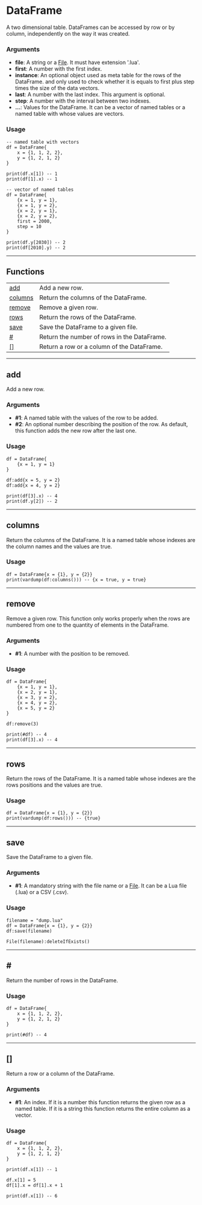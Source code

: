 # DataFrame

A two dimensional table. DataFrames can be accessed by row or by column, independently on the way it was created.  
  

### Arguments

- **file**: A string or a [File](./file.md). It must have extension '.lua'.
- **first**: A number with the first index.
- **instance**: An optional object used as meta table for the rows of the DataFrame. and only used to check whether it is equals to first plus step times the size of the data vectors.
- **last**: A number with the last index. This argument is optional.
- **step**: A number with the interval between two indexes.
- **...**: Values for the DataFrame. It can be a vector of named tables or a named table with whose values are vectors.

### Usage

```
-- named table with vectors
df = DataFrame{
    x = {1, 1, 2, 2},
    y = {1, 2, 1, 2}
}

print(df.x[1]) -- 1
print(df[1].x) -- 1

-- vector of named tables
df = DataFrame{
    {x = 1, y = 1},
    {x = 1, y = 2},
    {x = 2, y = 1},
    {x = 2, y = 2},
    first = 2000,
    step = 10
}

print(df.y[2030]) -- 2
print(df[2010].y) -- 2
```

---

## Functions

|                                                                   |                                             |
| ----------------------------------------------------------------- | ------------------------------------------- |
| [add](./dataFrame.md#add)         | Add a new row.                              |
| [columns](./dataFrame.md#columns) | Return the columns of the DataFrame.        |
| [remove](./dataFrame.md#remove)   | Remove a given row.                         |
| [rows](./dataFrame.md#rows)       | Return the rows of the DataFrame.           |
| [save](./dataFrame.md#save)       | Save the DataFrame to a given file.         |
| [#](./dataFrame.md##)             | Return the number of rows in the DataFrame. |
| [[]](./dataFrame.md#[])           | Return a row or a column of the DataFrame.  |


---

## **add** 

Add a new row.  
  

### Arguments

- **#1**: A named table with the values of the row to be added.
- **#2**: An optional number describing the position of the row. As default, this function adds the new row after the last one.

### Usage

```
df = DataFrame{
    {x = 1, y = 1}
}

df:add{x = 5, y = 2}
df:add{x = 4, y = 2}

print(df[3].x) -- 4
print(df.y[2]) -- 2
```

---

## **columns** 

Return the columns of the DataFrame. It is a named table whose indexes are the column names and the values are true.  
  

### Usage

```
df = DataFrame{x = {1}, y = {2}}
print(vardump(df:columns())) -- {x = true, y = true}
```

---

## **remove** 

Remove a given row. This function only works properly when the rows are numbered from one to the quantity of elements in the DataFrame.  
  

### Arguments

- **#1**: A number with the position to be removed.

### Usage

```
df = DataFrame{
    {x = 1, y = 1},
    {x = 2, y = 1},
    {x = 3, y = 2},
    {x = 4, y = 2},
    {x = 5, y = 2}
}

df:remove(3)

print(#df) -- 4
print(df[3].x) -- 4
```

---

## **rows** 

Return the rows of the DataFrame. It is a named table whose indexes are the rows positions and the values are true.  
  

### Usage

```
df = DataFrame{x = {1}, y = {2}}
print(vardump(df:rows())) -- {true}
```

---

## **save** 

Save the DataFrame to a given file.  
  

### Arguments

- **#1**: A mandatory string with the file name or a [File](./file.md). It can be a Lua file (.lua) or a CSV (.csv).

### Usage

```
filename = "dump.lua"
df = DataFrame{x = {1}, y = {2}}
df:save(filename)

File(filename):deleteIfExists()
```

---

## **#** 

Return the number of rows in the DataFrame.  
  

### Usage

```
df = DataFrame{
    x = {1, 1, 2, 2},
    y = {1, 2, 1, 2}
}

print(#df) -- 4
```

---

## **[]** 

Return a row or a column of the DataFrame.  
  

### Arguments

- **#1**: An index. If it is a number this function returns the given row as a named table. If it is a string this function returns the entire column as a vector.

### Usage

```
df = DataFrame{
    x = {1, 1, 2, 2},
    y = {1, 2, 1, 2}
}

print(df.x[1]) -- 1

df.x[1] = 5
df[1].x = df[1].x + 1

print(df.x[1]) -- 6
```